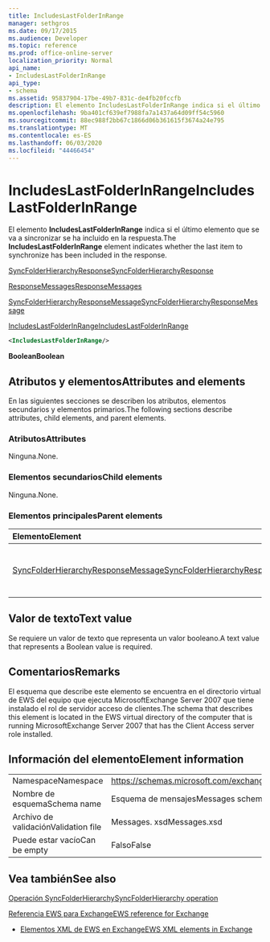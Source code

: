 ```yaml
---
title: IncludesLastFolderInRange
manager: sethgros
ms.date: 09/17/2015
ms.audience: Developer
ms.topic: reference
ms.prod: office-online-server
localization_priority: Normal
api_name:
- IncludesLastFolderInRange
api_type:
- schema
ms.assetid: 95837904-17be-49b7-831c-de4fb20fccfb
description: El elemento IncludesLastFolderInRange indica si el último elemento que se va a sincronizar se ha incluido en la respuesta.
ms.openlocfilehash: 9ba401cf639ef7988fa7a1437a64d09ff54c5960
ms.sourcegitcommit: 88ec988f2bb67c1866d06b361615f3674a24e795
ms.translationtype: MT
ms.contentlocale: es-ES
ms.lasthandoff: 06/03/2020
ms.locfileid: "44466454"
---
```

# <a name="includeslastfolderinrange"></a><span data-ttu-id="89773-103">IncludesLastFolderInRange</span><span class="sxs-lookup"><span data-stu-id="89773-103">IncludesLastFolderInRange</span></span>

<span data-ttu-id="89773-104">El elemento **IncludesLastFolderInRange** indica si el último elemento que se va a sincronizar se ha incluido en la respuesta.</span><span class="sxs-lookup"><span data-stu-id="89773-104">The **IncludesLastFolderInRange** element indicates whether the last item to synchronize has been included in the response.</span></span> 
  
[<span data-ttu-id="89773-105">SyncFolderHierarchyResponse</span><span class="sxs-lookup"><span data-stu-id="89773-105">SyncFolderHierarchyResponse</span></span>](syncfolderhierarchyresponse.md)
  
[<span data-ttu-id="89773-106">ResponseMessages</span><span class="sxs-lookup"><span data-stu-id="89773-106">ResponseMessages</span></span>](responsemessages.md)
  
[<span data-ttu-id="89773-107">SyncFolderHierarchyResponseMessage</span><span class="sxs-lookup"><span data-stu-id="89773-107">SyncFolderHierarchyResponseMessage</span></span>](syncfolderhierarchyresponsemessage.md)
  
[<span data-ttu-id="89773-108">IncludesLastFolderInRange</span><span class="sxs-lookup"><span data-stu-id="89773-108">IncludesLastFolderInRange</span></span>](includeslastfolderinrange.md)
  
```xml
<IncludesLastFolderInRange/>
```

 <span data-ttu-id="89773-109">**Boolean**</span><span class="sxs-lookup"><span data-stu-id="89773-109">**Boolean**</span></span>
## <a name="attributes-and-elements"></a><span data-ttu-id="89773-110">Atributos y elementos</span><span class="sxs-lookup"><span data-stu-id="89773-110">Attributes and elements</span></span>

<span data-ttu-id="89773-111">En las siguientes secciones se describen los atributos, elementos secundarios y elementos primarios.</span><span class="sxs-lookup"><span data-stu-id="89773-111">The following sections describe attributes, child elements, and parent elements.</span></span>
  
### <a name="attributes"></a><span data-ttu-id="89773-112">Atributos</span><span class="sxs-lookup"><span data-stu-id="89773-112">Attributes</span></span>

<span data-ttu-id="89773-113">Ninguna.</span><span class="sxs-lookup"><span data-stu-id="89773-113">None.</span></span>
  
### <a name="child-elements"></a><span data-ttu-id="89773-114">Elementos secundarios</span><span class="sxs-lookup"><span data-stu-id="89773-114">Child elements</span></span>

<span data-ttu-id="89773-115">Ninguna.</span><span class="sxs-lookup"><span data-stu-id="89773-115">None.</span></span>
  
### <a name="parent-elements"></a><span data-ttu-id="89773-116">Elementos principales</span><span class="sxs-lookup"><span data-stu-id="89773-116">Parent elements</span></span>

|<span data-ttu-id="89773-117">**Elemento**</span><span class="sxs-lookup"><span data-stu-id="89773-117">**Element**</span></span>|<span data-ttu-id="89773-118">**Descripción**</span><span class="sxs-lookup"><span data-stu-id="89773-118">**Description**</span></span>|
|:-----|:-----|
|[<span data-ttu-id="89773-119">SyncFolderHierarchyResponseMessage</span><span class="sxs-lookup"><span data-stu-id="89773-119">SyncFolderHierarchyResponseMessage</span></span>](syncfolderhierarchyresponsemessage.md) <br/> |<span data-ttu-id="89773-120">Contiene el estado y el resultado de una solicitud SyncFolderHierarchy.</span><span class="sxs-lookup"><span data-stu-id="89773-120">Contains the status and result of a SyncFolderHierarchy request.</span></span>  <br/> |
   
## <a name="text-value"></a><span data-ttu-id="89773-121">Valor de texto</span><span class="sxs-lookup"><span data-stu-id="89773-121">Text value</span></span>

<span data-ttu-id="89773-122">Se requiere un valor de texto que representa un valor booleano.</span><span class="sxs-lookup"><span data-stu-id="89773-122">A text value that represents a Boolean value is required.</span></span>
  
## <a name="remarks"></a><span data-ttu-id="89773-123">Comentarios</span><span class="sxs-lookup"><span data-stu-id="89773-123">Remarks</span></span>

<span data-ttu-id="89773-124">El esquema que describe este elemento se encuentra en el directorio virtual de EWS del equipo que ejecuta MicrosoftExchange Server 2007 que tiene instalado el rol de servidor acceso de clientes.</span><span class="sxs-lookup"><span data-stu-id="89773-124">The schema that describes this element is located in the EWS virtual directory of the computer that is running MicrosoftExchange Server 2007 that has the Client Access server role installed.</span></span>
  
## <a name="element-information"></a><span data-ttu-id="89773-125">Información del elemento</span><span class="sxs-lookup"><span data-stu-id="89773-125">Element information</span></span>

|||
|:-----|:-----|
|<span data-ttu-id="89773-126">Namespace</span><span class="sxs-lookup"><span data-stu-id="89773-126">Namespace</span></span>  <br/> |https://schemas.microsoft.com/exchange/services/2006/messages  <br/> |
|<span data-ttu-id="89773-127">Nombre de esquema</span><span class="sxs-lookup"><span data-stu-id="89773-127">Schema name</span></span>  <br/> |<span data-ttu-id="89773-128">Esquema de mensajes</span><span class="sxs-lookup"><span data-stu-id="89773-128">Messages schema</span></span>  <br/> |
|<span data-ttu-id="89773-129">Archivo de validación</span><span class="sxs-lookup"><span data-stu-id="89773-129">Validation file</span></span>  <br/> |<span data-ttu-id="89773-130">Messages. xsd</span><span class="sxs-lookup"><span data-stu-id="89773-130">Messages.xsd</span></span>  <br/> |
|<span data-ttu-id="89773-131">Puede estar vacío</span><span class="sxs-lookup"><span data-stu-id="89773-131">Can be empty</span></span>  <br/> |<span data-ttu-id="89773-132">Falso</span><span class="sxs-lookup"><span data-stu-id="89773-132">False</span></span>  <br/> |
   
## <a name="see-also"></a><span data-ttu-id="89773-133">Vea también</span><span class="sxs-lookup"><span data-stu-id="89773-133">See also</span></span>



[<span data-ttu-id="89773-134">Operación SyncFolderHierarchy</span><span class="sxs-lookup"><span data-stu-id="89773-134">SyncFolderHierarchy operation</span></span>](syncfolderhierarchy-operation.md)


[<span data-ttu-id="89773-135">Referencia EWS para Exchange</span><span class="sxs-lookup"><span data-stu-id="89773-135">EWS reference for Exchange</span></span>](ews-reference-for-exchange.md)
  
- [<span data-ttu-id="89773-136">Elementos XML de EWS en Exchange</span><span class="sxs-lookup"><span data-stu-id="89773-136">EWS XML elements in Exchange</span></span>](ews-xml-elements-in-exchange.md)


